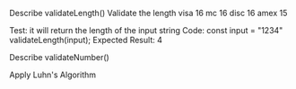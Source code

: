 Describe validateLength()
Validate the length
  visa 16
  mc 16
  disc 16
  amex 15

  Test: it will return the length of the input string
  Code:
    const input = "1234"
    validateLength(input);
  Expected Result: 
    4

Describe validateNumber()


Apply Luhn's Algorithm


